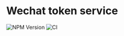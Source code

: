 # Wechat token service

![NPM Version](https://img.shields.io/npm/v/@unservice/wechat-token-service)
![CI](https://github.com/unservice/wechat-token-service/actions/workflows/publish.yaml/badge.svg)
